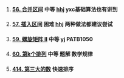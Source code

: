 1.  #### [56. 合并区间](https://leetcode-cn.com/problems/merge-intervals/) 中等 [hhj](https://www.bilibili.com/video/av59799898?from=search&seid=15670313511564080425) yxc基础算法也有讲到

2.  #### [57. 插入区间](https://leetcode-cn.com/problems/insert-interval/) 困难 [hhj](https://www.bilibili.com/video/av59801094?t=79) 两种做法都建议尝试

3.  #### [59. 螺旋矩阵 II](https://leetcode-cn.com/problems/spiral-matrix-ii/) 中等 [yj](https://blog.csdn.net/SYaoJun/article/details/86377855?ops_request_misc=%7B%22request%5Fid%22%3A%22158286244319724811847916%22%2C%22scm%22%3A%2220140713.130056874..%22%7D&request_id=158286244319724811847916&biz_id=0&utm_source=distribute.pc_search_result.none-task) PATB1050

4.  #### [60. 第k个排列](https://leetcode-cn.com/problems/permutation-sequence/) 中等 题解 数学规律

5.  #### [414. 第三大的数](https://leetcode-cn.com/problems/third-maximum-number/) 快速排序 


